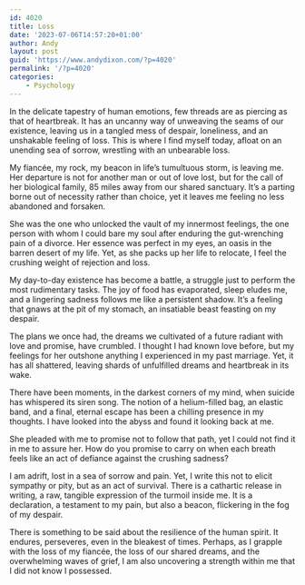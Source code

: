 ```yaml
---
id: 4020
title: Loss
date: '2023-07-06T14:57:20+01:00'
author: Andy
layout: post
guid: 'https://www.andydixon.com/?p=4020'
permalink: '/?p=4020'
categories:
    - Psychology
---
```


In the delicate tapestry of human emotions, few threads are as piercing as that of heartbreak. It has an uncanny way of unweaving the seams of our existence, leaving us in a tangled mess of despair, loneliness, and an unshakable feeling of loss. This is where I find myself today, afloat on an unending sea of sorrow, wrestling with an unbearable loss.

My fiancée, my rock, my beacon in life’s tumultuous storm, is leaving me. Her departure is not for another man or out of love lost, but for the call of her biological family, 85 miles away from our shared sanctuary. It’s a parting borne out of necessity rather than choice, yet it leaves me feeling no less abandoned and forsaken.

She was the one who unlocked the vault of my innermost feelings, the one person with whom I could bare my soul after enduring the gut-wrenching pain of a divorce. Her essence was perfect in my eyes, an oasis in the barren desert of my life. Yet, as she packs up her life to relocate, I feel the crushing weight of rejection and loss.

My day-to-day existence has become a battle, a struggle just to perform the most rudimentary tasks. The joy of food has evaporated, sleep eludes me, and a lingering sadness follows me like a persistent shadow. It’s a feeling that gnaws at the pit of my stomach, an insatiable beast feasting on my despair.

The plans we once had, the dreams we cultivated of a future radiant with love and promise, have crumbled. I thought I had known love before, but my feelings for her outshone anything I experienced in my past marriage. Yet, it has all shattered, leaving shards of unfulfilled dreams and heartbreak in its wake.

There have been moments, in the darkest corners of my mind, when suicide has whispered its siren song. The notion of a helium-filled bag, an elastic band, and a final, eternal escape has been a chilling presence in my thoughts. I have looked into the abyss and found it looking back at me.

She pleaded with me to promise not to follow that path, yet I could not find it in me to assure her. How do you promise to carry on when each breath feels like an act of defiance against the crushing sadness?

I am adrift, lost in a sea of sorrow and pain. Yet, I write this not to elicit sympathy or pity, but as an act of survival. There is a cathartic release in writing, a raw, tangible expression of the turmoil inside me. It is a declaration, a testament to my pain, but also a beacon, flickering in the fog of my despair.

There is something to be said about the resilience of the human spirit. It endures, perseveres, even in the bleakest of times. Perhaps, as I grapple with the loss of my fiancée, the loss of our shared dreams, and the overwhelming waves of grief, I am also uncovering a strength within me that I did not know I possessed.